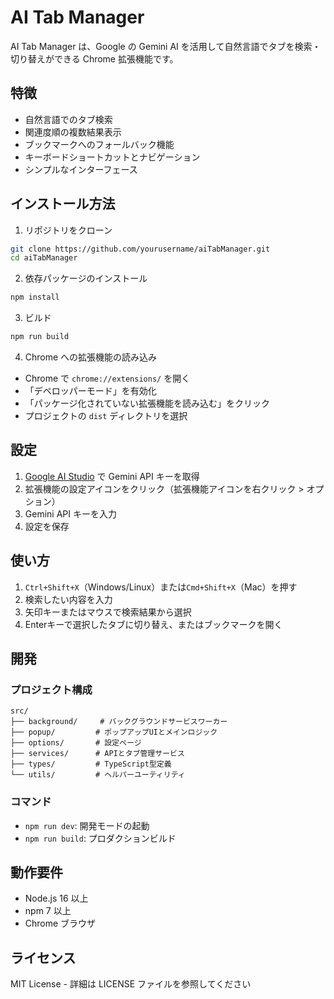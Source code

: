 # AI Tab Manager

AI Tab Manager は、Google の Gemini AI を活用して自然言語でタブを検索・切り替えができる Chrome 拡張機能です。

## 特徴

- 自然言語でのタブ検索
- 関連度順の複数結果表示
- ブックマークへのフォールバック機能
- キーボードショートカットとナビゲーション
- シンプルなインターフェース

## インストール方法

1. リポジトリをクローン
```bash
git clone https://github.com/yourusername/aiTabManager.git
cd aiTabManager
```

2. 依存パッケージのインストール
```bash
npm install
```

3. ビルド
```bash
npm run build
```

4. Chrome への拡張機能の読み込み
- Chrome で `chrome://extensions/` を開く
- 「デベロッパーモード」を有効化
- 「パッケージ化されていない拡張機能を読み込む」をクリック
- プロジェクトの `dist` ディレクトリを選択

## 設定

1. [Google AI Studio](https://makersuite.google.com/app/apikey) で Gemini API キーを取得
2. 拡張機能の設定アイコンをクリック（拡張機能アイコンを右クリック > オプション）
3. Gemini API キーを入力
4. 設定を保存

## 使い方

1. `Ctrl+Shift+X`（Windows/Linux）または`Cmd+Shift+X`（Mac）を押す
2. 検索したい内容を入力
3. 矢印キーまたはマウスで検索結果から選択
4. Enterキーで選択したタブに切り替え、またはブックマークを開く

## 開発

### プロジェクト構成
```
src/
├── background/     # バックグラウンドサービスワーカー
├── popup/         # ポップアップUIとメインロジック
├── options/       # 設定ページ
├── services/      # APIとタブ管理サービス
├── types/         # TypeScript型定義
└── utils/         # ヘルパーユーティリティ
```

### コマンド
- `npm run dev`: 開発モードの起動
- `npm run build`: プロダクションビルド

## 動作要件

- Node.js 16 以上
- npm 7 以上
- Chrome ブラウザ

## ライセンス

MIT License - 詳細は LICENSE ファイルを参照してください